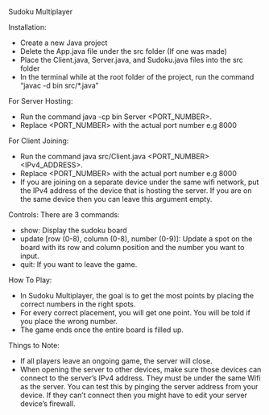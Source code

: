 Sudoku Multiplayer

Installation:
- Create a new Java project
- Delete the App.java file under the src folder (If one was made)
- Place the Client.java, Server.java, and Sudoku.java files into the src folder
- In the terminal while at the root folder of the project, run the command “javac -d bin src/*.java”

For Server Hosting:
- Run the command java -cp bin Server <PORT_NUMBER>.
- Replace <PORT_NUMBER> with the actual port number e.g 8000

For Client Joining:
- Run the command java src/Client.java <PORT_NUMBER> <IPv4_ADDRESS>.
- Replace <PORT_NUMBER> with the actual port number e.g 8000
- If you are joining on a separate device under the same wifi network, put the IPv4 address of the device that is hosting the server. If you are on the same device then you can leave this argument empty.

Controls:
There are 3 commands:
- show: Display the sudoku board
- update [row (0-8), column (0-8), number (0-9)]: Update a spot on the board with its row and column position and the number you want to input.
- quit: If you want to leave the game.

How To Play:
- In Sudoku Multiplayer, the goal is to get the most points by placing the correct numbers in the right spots.
- For every correct placement, you will get one point. You will be told if you place the wrong number.
- The game ends once the entire board is filled up.

Things to Note:
- If all players leave an ongoing game, the server will close.
- When opening the server to other devices, make sure those devices can connect to the server’s IPv4 address. They must be under the same Wifi as the server. You can test this by pinging the server address from your device. If they can’t connect then you might have to edit your server device’s firewall.
